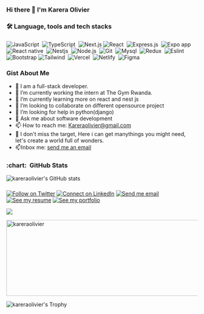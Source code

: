 ### Hi there 👋 I'm Karera Olivier

<h3>🛠 Language, tools and tech stacks</h3>

###

<div>

  
![JavaScript](https://img.shields.io/badge/-JavaScript-05122A?style=flat&logo=javascript)&nbsp;
![TypeScript](https://img.shields.io/badge/-TypeScript-05122A?style=flat&logo=typescript)&nbsp;
![Next.js](https://img.shields.io/badge/-Nextjs-05122A?style=flat&logo=next.js)
![React](https://img.shields.io/badge/-React-05122A?style=flat&logo=react)&nbsp;
![Express.js](https://img.shields.io/badge/-Express-05122A?style=flat&logo=express&logoColor=yellow)&nbsp;
![Expo app](https://img.shields.io/badge/-Expo_app-05122A?style=flat&logo=expo)&nbsp;
![React native](https://img.shields.io/badge/-React_native-05122A?style=flat&logo=react)&nbsp;
![Nestjs](https://img.shields.io/badge/-Nestjs-05122A?style=flat&logo=nestjs&logoColor=red)&nbsp;
![Node.js](https://img.shields.io/badge/-Node.js-05122A?style=flat&logo=node.js)&nbsp;
![Git](https://img.shields.io/badge/-Git-05122A?style=flat&logo=git)&nbsp;
![Mysql](https://img.shields.io/badge/-Mysql-05122A?style=flat&logo=mysql)&nbsp;
![Redux](https://img.shields.io/badge/-Redux-05122A?style=flat&logo=redux&logoColor=563D7C)&nbsp;
![Eslint](https://img.shields.io/badge/-Eslint-05122A?style=flat&logo=eslint&logoColor=563D7C)&nbsp;
![Bootstrap](https://img.shields.io/badge/-Bootstrap-05122A?style=flat&logo=bootstrap)
![Tailwind](https://img.shields.io/badge/-Tailwind-05122A?style=flat&logo=tailwindcss)&nbsp;
![Vercel](https://img.shields.io/badge/-Vercel-05122A?style=flat&logo=vercel)&nbsp;
![Netlify](https://img.shields.io/badge/-Netlify-05122A?style=flat&logo=netlify)&nbsp;
![Figma](https://img.shields.io/badge/-Figma-05122A?style=flat&logo=figma)&nbsp;

</div>

### Gist About Me
- 🔭 I am a full-stack developer.
- 🔭 I’m currently working the intern at The Gym Rwanda.
- 🌱 I’m currently learning more on react and nest js
- 👯 I’m looking to collaborate on different opensource project
- 🤔 I’m looking for help in python(django)
- 💬 Ask me about software development 
- 📫 How to reach me: Kareraolivier@gmail.com
- 👯 I don't miss the target, Here i can get manythings you might need, let's create a world full of wonders.
- 📫Inbox me: <a href="kareraolivier@gmail.com">send me an email</a>


###
<h3> :chart: &nbsp;GitHub Stats </h3>

![kareraolivier's GitHub stats](https://github-readme-stats.vercel.app/api?username=kareraolivier&?count_private=true&theme=radical&show_icons=true&show=reviews,prs_merged,prs_merged_percentage)

###


[![Follow on Twitter](https://img.shields.io/badge/--twitter?label=Twitter&logo=Twitter&style=social)](https://twitter.com/kareraolivier) 
[![Connect on LinkedIn](https://img.shields.io/badge/--linkedin?label=LinkedIn&logo=LinkedIn&style=social)](https://www.linkedin.com/in/karera-olivier-69a7971bb/) 
[![Send me email](https://img.shields.io/badge/--gmail?label=Gmail&logo=Gmail&style=social)](mailto:kareraolivier@gmail.com) 
[![See my resume](https://img.shields.io/badge/--resume?label=Resume&logo=resume&style=social)](#) 
[![See my portfolio](https://img.shields.io/badge/--portfolio?label=Portfolio&logo=portfolio&style=social)](https://karera-olivier-me.netlify.app/)

<a target='_black' href="https://www.codewars.com/users/kareraolivier"><img src="https://www.codewars.com/users/kareraolivier/badges/micro"></a>

 <div>
   <a href="https://github.com/kareraolivier"><img src="https://github-profile-summary-cards.vercel.app/api/cards/profile-details?username=kareraolivier&theme=radical&hide_border=true"  width="680" height="200" alt="kareraolivier"/></a>
  
  ![kareraolivier's Trophy](https://github-profile-trophy.vercel.app/?username=kareraolivier&theme=radical&column=5&no-frame=true&&margin-w=20&&margin-h=15)
  
 </div>
